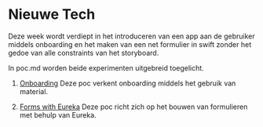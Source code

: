 Nieuwe Tech 
===========

Deze week wordt verdiept in het introduceren van een app aan de gebruiker middels onboarding en het maken van een net formulier in swift zonder het gedoe van alle constraints van het storyboard.

In poc.md worden beide experimenten uitgebreid toegelicht.

1. [Onboarding](https://github.com/BillyJean1/Zoe-Kroontje-Gillette/tree/master/Week7/poc/Onboarding)
Deze poc verkent onboarding middels het gebruik van material. 

2. [Forms with Eureka](https://github.com/BillyJean1/Zoe-Kroontje-Gillette/tree/master/Week7/poc/EurekaForms)
Deze poc richt zich op het bouwen van formulieren met behulp van Eureka.
